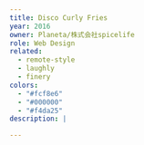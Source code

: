 ```yaml
---
title: Disco Curly Fries
year: 2016
owner: Planeta/株式会社spicelife
role: Web Design
related:
  - remote-style
  - laughly
  - finery
colors:
  - "#fcf8e6"
  - "#000000"
  - "#f4da25"
description: |

---
```

